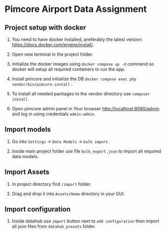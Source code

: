 # Pimcore Airport Data Assignment

## Project setup with docker

1. You need to have docker installed, preferably the latest version: https://docs.docker.com/engine/install/.

2. Open new terminal in the project folder.

3. Initialize the docker images using ``docker compose up -d`` command so docker will setup all required containers to run the app.

4. Install pimcore and initialize the DB `docker compose exec php vendor/bin/pimcore-install` .

5. To install all needed packages to the vendor directory use ``composer install``.

6. Open pimcore admin panel in Your browser <http://localhost:8080/admin> and log in using credentials ``admin:admin``.

## Import models

1. Go into `Settings` -> `Data Models` -> `bulk import`.

2. Inside main project folder use file `bulk_export.json` to import all required data models.

## Import Assets

1. In project directory find `/import` folder.

2. Drag and drop it into `Assets/Home` directory in your GUI.

## Import configuration

1. Inside datahub use `import` button next to `add configuration` then import all json files from `datahub_presets` folder.
